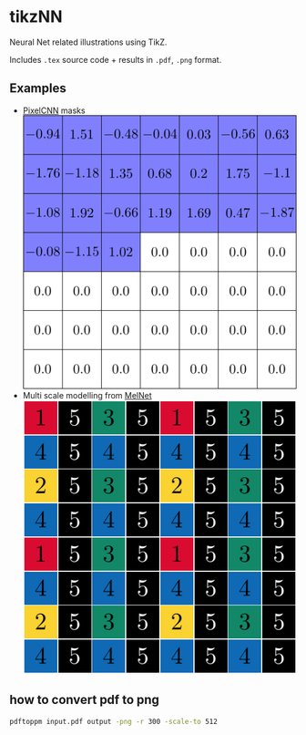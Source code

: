 # tikzNN
Neural Net related illustrations using TikZ.

Includes `.tex` source code + results in `.pdf`, `.png` format.

## Examples

- [PixelCNN](https://arxiv.org/abs/1606.05328) masks
![](PixelCNN/PixelCNNmask.png) 
- Multi scale modelling from [MelNet](https://arxiv.org/abs/1906.01083)
![](MelNet/MultiScaleModelling.png)


## how to convert pdf to png

```bash
pdftoppm input.pdf output -png -r 300 -scale-to 512
```

